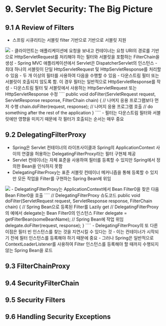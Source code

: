 # 9. Servlet Security: The Big Picture
## 9.1 A Review of Filters
- 스프링 시큐리티는 서블릿 filter 기반으로 기반으로 서블릿 지원
<img src="https://godekdls.github.io/images/springsecurity/filterchain.png">
- 클라이언트는 애플리케이션에 요청을 보내고 컨테이너는 요청 URI의 경로를 기반으로 HttpServletRequest를 처리해야 하는 필터와 서블릿을 포함하는 FilterChain을 생성
- Spring MVC 애플리케이션에서 Servlet은 DispatcherServlet의 인스턴스
- 최대 하나의 서블릿이 단일 HttpServletRequest 및 HttpServletResponse를 처리할 수 있음
- 두 개 이상의 필터를 사용하여 다음을 수행할 수 있음
  - 다운스트림 필터 또는 서블릿이 호출되지 않도록 함. 이 경우 필터는 일반적으로 HttpServletResponse를 작성
  - 다운스트림 필터 및 서블릿에서 사용하는 HttpServletRequest 또는 HttpServletResponse 수정
````
public void doFilter(ServletRequest request, ServletResponse response, FilterChain chain) {
    // 나머지 응용 프로그램보다 먼저 수행
    chain.doFilter(request, response); // 나머지 응용 프로그램 호출
    // do something after the rest of the application
}
````
- 필터는 다운스트림 필터와 서블릿에만 영향을 미치기 때문에 각 필터가 호출되는 순서는 매우 중요

## 9.2 DelegatingFilterProxy

- Spring은 Servlet 컨테이너의 라이프사이클과 Spring의 ApplicationContext 사이의 연결을 허용하는 DelegatingFilterProxy라는 필터 구현체 제공
- Servlet 컨테이너는 자체 표준을 사용하여 필터를 등록할 수 있지만 Spring에서 정의한 Bean을 인식하지 못함
- DelegatingFilterProxy는 표준 서블릿 컨테이너 메커니즘을 통해 등록할 수 있지만 모든 작업을 Filter를 구현하는 Spring Bean에 위임
<img src="https://godekdls.github.io/images/springsecurity/delegatingfilterproxy.png">
- DelegatingFilterProxy는 ApplicationContext에서 Bean Filter0을 찾은 다음 Bean Filter0을 호출
````
// DelegatingFilterProxy 슈도코드
public void doFilter(ServletRequest request, ServletResponse response, FilterChain chain) {
    // Spring Bean으로 등록된 Filter를 Lazily get
    // DelegatingFilterProxy의 예에서 delegate는 Bean Filter0의 인스턴스
    Filter delegate = getFilterBean(someBeanName);
    // Spring Bean에 작업 위임
    delegate.doFilter(request, response);
}
````
- DelegatingFilterProxy의 또 다른 이점은 필터 빈 인스턴스를 찾는 것을 지연시킬 수 있다는 것
- 이는 컨테이너가 시작되기 전에 필터 인스턴스를 등록해야 하기 때문에 중요
- 그러나 Spring은 일반적으로 ContextLoaderListener를 사용하여 Filter 인스턴스를 등록해야 할 때까지 수행되지 않는 Spring Bean을 로드

## 9.3 FilterChainProxy
## 9.4 SecurityFilterChain
## 9.5 Security Filters
## 9.6 Handling Security Exceptions